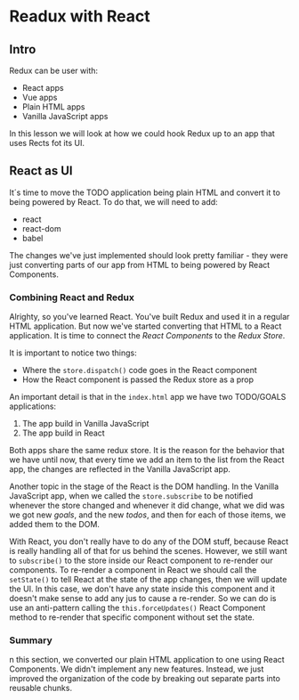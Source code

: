 Readux with React
=================

Intro
-----

Redux can be user with:

- React apps
- Vue apps
- Plain HTML apps
- Vanilla JavaScript apps

In this lesson we will look at how we could hook Redux up to an app that uses Rects fot its UI.

React as UI
-----------

It´s time to move the TODO application being plain HTML and convert it to being powered by React. To do that, we will need to add:

- react
- react-dom
- babel

The changes we've just implemented should look pretty familiar - they were just converting parts of our app from HTML to being powered by React Components.

### Combining React and Redux

Alrighty, so you've learned React. You've built Redux and used it in a regular HTML application. But now we've started converting that HTML to a React application. It is time to connect the _React Components_ to the _Redux Store_.

It is important to notice two things:

- Where the `store.dispatch()` code goes in the React component
- How the React component is passed the Redux store as a prop

An important detail is that in the `index.html` app we have two TODO/GOALS applications:

1. The app build in Vanilla JavaScript
2. The app build in React

Both apps share the same redux store. It is the reason for the behavior that we have until now, that every time we add an item to the list from the React app, the changes are reflected in the Vanilla JavaScript app.

Another topic in the stage of the React is the DOM handling. In the Vanilla JavaScript app, when we called the `store.subscribe` to be notified whenever the store changed and whenever it did change, what we did was we got new _goals_, and the new _todos_, and then for each of those items, we added them to the DOM.

With React, you don't really have to do any of the DOM stuff, because React is really handling all of that for us behind the scenes. However, we still want to `subscribe()` to the store inside our React component to re-render our components. To re-render a component in React we should call the `setState()` to tell React at the state of the app changes, then we will update the UI. In this case, we don't have any state inside this component and it doesn't make sense to add any jus to cause a re-render. So we can do is use an anti-pattern calling the `this.forceUpdates()` React Component method to re-render that specific component without set the state.

### Summary

n this section, we converted our plain HTML application to one using React Components. We didn't implement any new features. Instead, we just improved the organization of the code by breaking out separate parts into reusable chunks.